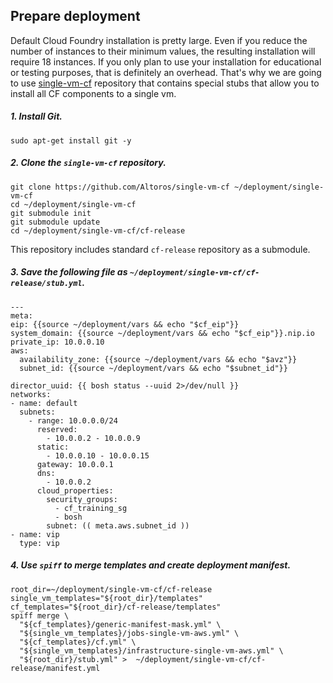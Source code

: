 ## Prepare deployment

Default Cloud Foundry installation is pretty large. Even if you reduce the number of instances to their minimum values, the resulting installation will require 18 instances. If you only plan to use your installation for educational or testing purposes, that is definitely an overhead. That's why we are going to use [single-vm-cf](https://github.com/Altoros/single-vm-cf) repository that contains special stubs that allow you to install all CF components to a single vm.

##### 1. Install Git.
```exec
sudo apt-get install git -y
```

##### 2. Clone the `single-vm-cf` repository.

```exec
git clone https://github.com/Altoros/single-vm-cf ~/deployment/single-vm-cf
cd ~/deployment/single-vm-cf
git submodule init
git submodule update
cd ~/deployment/single-vm-cf/cf-release
```
  This repository includes standard `cf-release` repository as a submodule. 

##### 3. Save the following file as `~/deployment/single-vm-cf/cf-release/stub.yml`.
  ```
---
meta:
  eip: {{source ~/deployment/vars && echo "$cf_eip"}} 
  system_domain: {{source ~/deployment/vars && echo "$cf_eip"}}.nip.io
  private_ip: 10.0.0.10
  aws:
    availability_zone: {{source ~/deployment/vars && echo "$avz"}}
    subnet_id: {{source ~/deployment/vars && echo "$subnet_id"}}

director_uuid: {{ bosh status --uuid 2>/dev/null }}
networks:
  - name: default 
    subnets:
      - range: 10.0.0.0/24
        reserved:
          - 10.0.0.2 - 10.0.0.9
        static:
          - 10.0.0.10 - 10.0.0.15
        gateway: 10.0.0.1
        dns:
          - 10.0.0.2
        cloud_properties:
          security_groups:
            - cf_training_sg
            - bosh
          subnet: (( meta.aws.subnet_id ))
  - name: vip
    type: vip
```

##### 4. Use `spiff` to merge templates and create deployment manifest.

```exec
root_dir=~/deployment/single-vm-cf/cf-release
single_vm_templates="${root_dir}/templates"
cf_templates="${root_dir}/cf-release/templates"
spiff merge \
  "${cf_templates}/generic-manifest-mask.yml" \
  "${single_vm_templates}/jobs-single-vm-aws.yml" \
  "${cf_templates}/cf.yml" \
  "${single_vm_templates}/infrastructure-single-vm-aws.yml" \
  "${root_dir}/stub.yml" >  ~/deployment/single-vm-cf/cf-release/manifest.yml
```
